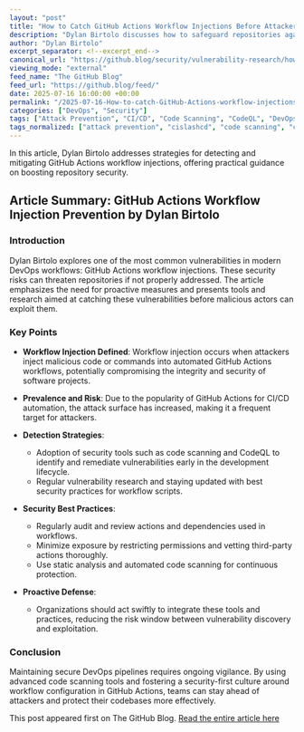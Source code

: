 ```yaml
---
layout: "post"
title: "How to Catch GitHub Actions Workflow Injections Before Attackers Do"
description: "Dylan Birtolo discusses how to safeguard repositories against GitHub Actions workflow injections, a prevalent security risk. The article highlights proactive detection techniques, the importance of vulnerability research, and how tools like CodeQL and code scanning enhance security in continuous integration processes."
author: "Dylan Birtolo"
excerpt_separator: <!--excerpt_end-->
canonical_url: "https://github.blog/security/vulnerability-research/how-to-catch-github-actions-workflow-injections-before-attackers-do/"
viewing_mode: "external"
feed_name: "The GitHub Blog"
feed_url: "https://github.blog/feed/"
date: 2025-07-16 16:00:00 +00:00
permalink: "/2025-07-16-How-to-catch-GitHub-Actions-workflow-injections-before-attackers-do.html"
categories: ["DevOps", "Security"]
tags: ["Attack Prevention", "CI/CD", "Code Scanning", "CodeQL", "DevOps", "GitHub Actions", "News", "Repository Security", "Security", "Vulnerability Research", "Workflow Injection", "Workflow Security"]
tags_normalized: ["attack prevention", "cislashcd", "code scanning", "codeql", "devops", "github actions", "news", "repository security", "security", "vulnerability research", "workflow injection", "workflow security"]
---
```


In this article, Dylan Birtolo addresses strategies for detecting and mitigating GitHub Actions workflow injections, offering practical guidance on boosting repository security.<!--excerpt_end-->

## Article Summary: GitHub Actions Workflow Injection Prevention by Dylan Birtolo

### Introduction

Dylan Birtolo explores one of the most common vulnerabilities in modern DevOps workflows: GitHub Actions workflow injections. These security risks can threaten repositories if not properly addressed. The article emphasizes the need for proactive measures and presents tools and research aimed at catching these vulnerabilities before malicious actors can exploit them.

### Key Points

- **Workflow Injection Defined**: Workflow injection occurs when attackers inject malicious code or commands into automated GitHub Actions workflows, potentially compromising the integrity and security of software projects.

- **Prevalence and Risk**: Due to the popularity of GitHub Actions for CI/CD automation, the attack surface has increased, making it a frequent target for attackers.

- **Detection Strategies**:
  - Adoption of security tools such as code scanning and CodeQL to identify and remediate vulnerabilities early in the development lifecycle.
  - Regular vulnerability research and staying updated with best security practices for workflow scripts.

- **Security Best Practices**:
  - Regularly audit and review actions and dependencies used in workflows.
  - Minimize exposure by restricting permissions and vetting third-party actions thoroughly.
  - Use static analysis and automated code scanning for continuous protection.

- **Proactive Defense**:
  - Organizations should act swiftly to integrate these tools and practices, reducing the risk window between vulnerability discovery and exploitation.

### Conclusion

Maintaining secure DevOps pipelines requires ongoing vigilance. By using advanced code scanning tools and fostering a security-first culture around workflow configuration in GitHub Actions, teams can stay ahead of attackers and protect their codebases more effectively.

This post appeared first on The GitHub Blog. [Read the entire article here](https://github.blog/security/vulnerability-research/how-to-catch-github-actions-workflow-injections-before-attackers-do/)
